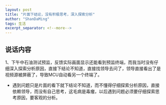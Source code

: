 ```yaml
---
layout: post
title: "片面下结论，没有积极思考，深入探索分析"
author: "ShanDaMing"
tags: 生活
excerpt_separator: <!--more-->
---
```


## 说话内容
1、下午中石油测试预监，<!--more-->反馈实际画面显示还能看到预监终端，而我当时没有仔细深入探索分析原因，直接下结论不知道，直接找领导去问了，领导直接看出了是视频源被屏蔽了，导致MCU自动看另一个终端了。
* 遇到问题只是片面的看下就下结论不知道，而不懂得仔细探索分析原因，直接依赖领导，而没有自己思考，这毛病是毒瘤，以后遇到问题必须要仔细探索思考原因，要客观的分析。
